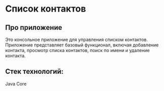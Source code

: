 # Список контактов

## Про приложение
Это консольное приложение для управления списком контактов. Приложение представляет базовый функционал, включая добавление контакта, просмотр списка контактов, поиск по имени и удаление контакта.

## Стек технологий: 
Java Core
